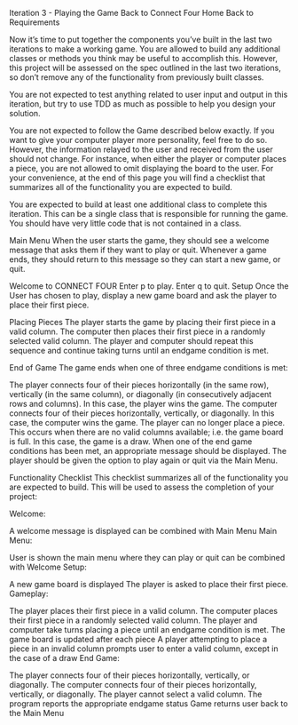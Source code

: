 Iteration 3 - Playing the Game
Back to Connect Four Home Back to Requirements

Now it’s time to put together the components you’ve built in the last two iterations to make a working game. You are allowed to build any additional classes or methods you think may be useful to accomplish this. However, this project will be assessed on the spec outlined in the last two iterations, so don’t remove any of the functionality from previously built classes.

You are not expected to test anything related to user input and output in this iteration, but try to use TDD as much as possible to help you design your solution.

You are not expected to follow the Game described below exactly. If you want to give your computer player more personality, feel free to do so. However, the information relayed to the user and received from the user should not change. For instance, when either the player or computer places a piece, you are not allowed to omit displaying the board to the user. For your convenience, at the end of this page you will find a checklist that summarizes all of the functionality you are expected to build.

You are expected to build at least one additional class to complete this iteration. This can be a single class that is responsible for running the game. You should have very little code that is not contained in a class.

Main Menu
When the user starts the game, they should see a welcome message that asks them if they want to play or quit. Whenever a game ends, they should return to this message so they can start a new game, or quit.

Welcome to CONNECT FOUR
Enter p to play. Enter q to quit.
Setup
Once the User has chosen to play, display a new game board and ask the player to place their first piece.

Placing Pieces
The player starts the game by placing their first piece in a valid column. The computer then places their first piece in a randomly selected valid column. The player and computer should repeat this sequence and continue taking turns until an endgame condition is met.

End of Game
The game ends when one of three endgame conditions is met:

The player connects four of their pieces horizontally (in the same row), vertically (in the same column), or diagonally (in consecutively adjacent rows and columns). In this case, the player wins the game.
The computer connects four of their pieces horizontally, vertically, or diagonally. In this case, the computer wins the game.
The player can no longer place a piece. This occurs when there are no valid columns available; i.e. the game board is full. In this case, the game is a draw.
When one of the end game conditions has been met, an appropriate message should be displayed. The player should be given the option to play again or quit via the Main Menu.

Functionality Checklist
This checklist summarizes all of the functionality you are expected to build. This will be used to assess the completion of your project:

Welcome:

A welcome message is displayed
can be combined with Main Menu
Main Menu:

User is shown the main menu where they can play or quit
can be combined with Welcome
Setup:

A new game board is displayed
The player is asked to place their first piece.
Gameplay:

The player places their first piece in a valid column.
The computer places their first piece in a randomly selected valid column.
The player and computer take turns placing a piece until an endgame condition is met.
The game board is updated after each piece
A player attempting to place a piece in an invalid column prompts user to enter a valid column, except in the case of a draw
End Game:

The player connects four of their pieces horizontally, vertically, or diagonally.
The computer connects four of their pieces horizontally, vertically, or diagonally.
The player cannot select a valid column.
The program reports the appropriate endgame status
Game returns user back to the Main Menu